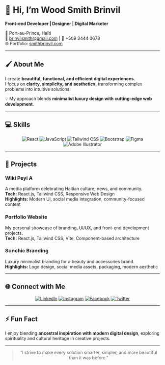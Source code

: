 <div align="start">

# 👋 Hi, I’m Wood Smith Brinvil

**Front-end Developer | Designer | Digital Marketer**  

📍 Port-au-Prince, Haïti  
📧 brinvilsmith@gmail.com | 📱 +509 3444 0673  
🌐 Portfolio: [smithbrinvil.com](#)  

</div>

---

## 🖌 About Me

I create **beautiful, functional, and efficient digital experiences**.  
I focus on **clarity, simplicity, and aesthetics**, transforming complex problems into intuitive solutions.  

💡 My approach blends **minimalist luxury design with cutting-edge web development**.  

---

## 💻 Skills

<div align="center">
<img alt="React" src="https://img.shields.io/badge/React-61DAFB?style=for-the-badge&logo=react&logoColor=white">
<img alt="JavaScript" src="https://img.shields.io/badge/JavaScript-F7DF1E?style=for-the-badge&logo=javascript&logoColor=black">
<img alt="Tailwind CSS" src="https://img.shields.io/badge/Tailwind_CSS-38B2AC?style=for-the-badge&logo=tailwind-css&logoColor=white">
<img alt="Bootstrap" src="https://img.shields.io/badge/Bootstrap-7952B3?style=for-the-badge&logo=bootstrap&logoColor=white">
<img alt="Figma" src="https://img.shields.io/badge/Figma-F24E1E?style=for-the-badge&logo=figma&logoColor=white">
<img alt="Adobe Illustrator" src="https://img.shields.io/badge/Adobe_Illustrator-FF9A00?style=for-the-badge&logo=adobe-illustrator&logoColor=white">
</div>

---

## 🚀 Projects

### **Wiki Peyi A**  
A media platform celebrating Haitian culture, news, and community.  
**Tech:** React.js, Tailwind CSS, Responsive Web Design  
**Highlights:** Modern UI, social media integration, community-focused content  

### **Portfolio Website**  
My personal showcase of branding, UI/UX, and front-end development projects.  
**Tech:** React.js, Tailwind CSS, Vite, Component-based architecture  

### **Sunchic Branding**  
Luxury minimalist branding for a beauty and accessories brand.  
**Highlights:** Logo design, social media assets, packaging, modern aesthetic  

---

## 🌐 Connect with Me

<div align="center">
<a href="#" target="_blank"><img src="https://img.shields.io/badge/LinkedIn-0077B5?style=for-the-badge&logo=linkedin&logoColor=white" alt="LinkedIn"></a>
<a href="#" target="_blank"><img src="https://img.shields.io/badge/Instagram-E4405F?style=for-the-badge&logo=instagram&logoColor=white" alt="Instagram"></a>
<a href="#" target="_blank"><img src="https://img.shields.io/badge/Facebook-1877F2?style=for-the-badge&logo=facebook&logoColor=white" alt="Facebook"></a>
<a href="#" target="_blank"><img src="https://img.shields.io/badge/Twitter-1DA1F2?style=for-the-badge&logo=twitter&logoColor=white" alt="Twitter"></a>
</div>

---

## ⚡ Fun Fact
I enjoy blending **ancestral inspiration with modern digital design**, exploring spirituality and cultural heritage in creative projects.  

---

<div align="center">

> “I strive to make every solution smarter, simpler, and more beautiful than it was before.”

</div>
